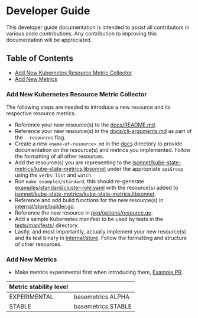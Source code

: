 # Developer Guide 

This developer guide documentation is intended to assist all contributors in various code contributions.
Any contribution to improving this documentation will be appreciated.

## Table of Contents

- [Add New Kubernetes Resource Metric Collector](#add-new-kubernetes-resource-metric-collector)
- [Add New Metrics](#add-new-metrics)

### Add New Kubernetes Resource Metric Collector

The following steps are needed to introduce a new resource and its respective resource metrics.

- Reference your new resource(s) to the [docs/README.md](https://github.com/kubernetes/kube-state-metrics/blob/main/docs/README.md#exposed-metrics).
- Reference your new resource(s) in the [docs/cli-arguments.md](https://github.com/kubernetes/kube-state-metrics/blob/main/docs/cli-arguments.md#available-options) as part of the `--resources` flag.
- Create a new `<name-of-resource>.md` in the [docs](https://github.com/kubernetes/kube-state-metrics/tree/main/docs) directory to provide documentation on the resource(s) and metrics you implemented. Follow the formatting of all other resources.
- Add the resource(s) you are representing to the [jsonnet/kube-state-metrics/kube-state-metrics.libsonnet](https://github.com/kubernetes/kube-state-metrics/blob/main/jsonnet/kube-state-metrics/kube-state-metrics.libsonnet) under the appropriate `apiGroup` using the `verbs`: `list` and `watch`.
- Run `make examples/standard`, this should re-generate [examples/standard/cluster-role.yaml](https://github.com/kubernetes/kube-state-metrics/blob/main/examples/standard/cluster-role.yaml) with the resource(s) added to [jsonnet/kube-state-metrics/kube-state-metrics.libsonnet](https://github.com/kubernetes/kube-state-metrics/blob/main/jsonnet/kube-state-metrics/kube-state-metrics.libsonnet).
- Reference and add build functions for the new resource(s) in [internal/store/builder.go](https://github.com/kubernetes/kube-state-metrics/blob/main/internal/store/builder.go).
- Reference the new resource in [pkg/options/resource.go](https://github.com/kubernetes/kube-state-metrics/blob/main/pkg/options/resource.go).
- Add a sample Kubernetes manifest to be used by tests in the [tests/manifests/](https://github.com/kubernetes/kube-state-metrics/tree/main/tests/manifests) directory.
- Lastly, and most importantly, actually implement your new resource(s) and its test binary in [internal/store](https://github.com/kubernetes/kube-state-metrics/tree/main/internal/store). Follow the formatting and structure of other resources.

### Add New Metrics

- Make metrics experimental first when introducing them, [Example PR](https://github.com/kubernetes/kube-state-metrics/pull/1910).

| Metric stability level |                    |
|------------------------|--------------------|
| EXPERIMENTAL           | basemetrics.ALPHA  |
| STABLE                 | basemetrics.STABLE |

